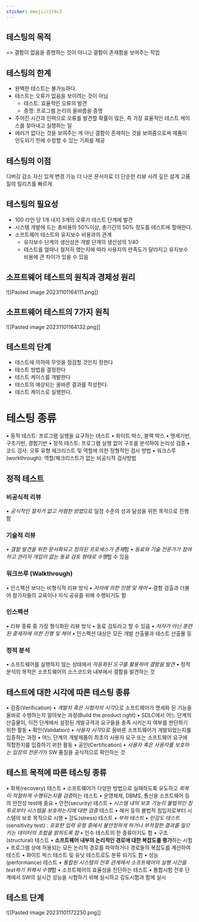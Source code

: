 ```yaml
---
sticker: emoji//1f4c3
---
```

## 테스팅의 목적
=> 결함이 없음을 증명하는 것이 아니고 결함이 존재함을 보여주는 작업

## 테스팅의 한계
- 완벽한 테스트는 불가능하다.
- 테스트는 오류가 없음을 보이려는 것이 아님 
	- 테스트: 효율적인 오류의 발견 
	- 증명: 프로그램 논리의 올바름을 증명
- 주어진 시간과 인력으로 오류를 발견할 확률이 많은, 즉 가장 효율적인 테스트 케이스를 찾아내고 실행하는 일 
- 에러가 없다는 것을 보여주는 게 아닌 결함이 존재하는 것을 보여줌으로써 제품이 인도되기 전에 수정할 수 있는 기회를 제공

## 테스팅의 이점
디버깅 감소
자신 있게 변경 가능
더 나은 문서자료
더 단순한 리뷰
사려 깊은 설계
고품질의 릴리즈를 빠르게
## 테스팅의 필요성
- 100 라인 당 1개 내지 3개의 오류가 테스트 단계에 발견 
- 시스템 개발에 드는 총비용의 50%이상, 총기간의 50% 정도를 테스트에 할애한다.
- 소프트웨어 테스트와 유지보수 비용과의 관계 
	- 유지보수 단계의 생산성은 개발 단계의 생산성의 1/40 
	- 테스트를 얼마나 철저히 했는지에 따라 사용자의 만족도가 달라지고 유지보수 비용에 큰 차이가 있을 수 있음

## 소프트웨어 테스트의 원칙과 경제성 원리
![[Pasted image 20231101164111.png]]
## 소프트웨어 테스트의 7가지 원칙
![[Pasted image 20231101164132.png]]
## 테스트의 단계
- 테스트에 의하여 무엇을 점검할 것인지 정한다
- 테스트 방법을 결정한다
- 테스트 케이스를 개발한다
- 테스트의 예상되는 올바른 결과를 작성한다.
- 테스트 케이스로 실행한다.
# 테스팅 종류
• 동적 테스트: 프로그램 실행을 요구하는 테스트 
	• 화이트 박스, 블랙 박스 
	• 명세기반, 구조기반, 경험기반 
• 정적 테스트: 프로그램 실행 없이 구조를 분석하여 논리성 검증 
	• 코드 검사: 오류 유형 체크리스트 및 역할에 의한 정형적인 검사 방법 
	• 워크스루(workthrough): 역할/체크리스트가 없는 비공식적 검사방법
## 정적 테스트
### 비공식적 리뷰 
• *공식적인 절차가 없고 저렴한 방법*으로 일정 수준의 성과 달성을 위한 목적으로 진행함 
### 기술적 리뷰 
• *결함 발견을 위한 문서화되고 정의된 프로세스가 존재*함 
• *동료와 기술 전문가가 참여하고 관리자 개입이 없는 동료 검토 형태로 수행*할 수 있음 
### 워크쓰루 (Walkthrough) 
• 인스펙션 보다는 비형식적 리뷰 방식 
• *저자에 의한 진행 및 제어* 
• 결함 검출과 더불어 참가자들의 교육이나 지식 공유를 위해 수행되기도 함
### 인스펙션
• 리뷰 종류 중 가장 형식화된 리뷰 방식 
• 동료 검토라고 할 수 있음 
• *저자가 아닌 훈련된 중재자에 의한 진행 및 제어*
• 인스펙션 대상은 모든 개발 산출물과 테스트 산출물 등
### 정적 분석
• 소프트웨어를 실행하지 않는 상태에서 *자동화된 도구를 활용하여 결함을 발견*
• 정적 분석의 목적은 소프트웨어의 소스코드와 내부에서 결함을 발견하는 것
## 테스트에 대한 시각에 따른 테스팅 종류
• 검증(Verification)
	• *개발자 혹은 시험자의 시각*으로 소프트웨어가 명세화 된 기능을 올바로 수행하는지 알아보는 과정(Build the product right) 
	• SDLC에서 어느 단계의 산출물이, 이전 단계에서 설정된 개발규격과 요구들을 충족 시키는지 여부를 판단하기 위한 활동 
• 확인(Validation) 
	• *사용자 시각*으로 올바른 소프트웨어가 개발되었는지를 입증하는 과정
	• 어느 단계의 개발제품이 최초의 사용자 요구 또는 소프트웨어 요구에 적합한지를 입증하기 위한 활동
• 공인(Certification) 
	• *사용자 혹은 사용자를 보호하는 입장의 전문가*가 SW 품질을 공식적으로 확인하는 것

## 테스트 목적에 따른 테스팅 종류
• 회복(recovery) 테스트 
	• 소프트웨어가 다양한 방법으로 실패하도록 유도하고 *회복이 적절하게 수행되는지를 검증*하는 테스트 
	• 운영체제, DBMS, 통신용 소프트웨어 등의 안전성 test에 중요 
• 안전(security) 테스트 
	• *시스템 내의 보호 기능이 불법적인 침투로부터 시스템을 보호하는지에 대한 검증* 테스트 
	• 해커 등의 불법적 침입자로부터 시스템의 보호 목적으로 시행 
• 강도(stress) 테스트 
	• *부하 테스트* 
	• *민감도 테스트*(sensitivity test) : *유효한 입력 유형 중에서 불안정하게 하거나 부적절한 결과를 일으키는 데이터의 조합을 밝히도록 함*
	• 인수 테스트의 한 종류이기도 함 
• 구조(structural) 테스트 
	• **소프트웨어 내부의 논리적인 경로에 대한 복잡도를 평가**하는 시험 
	• 프로그램 상에 허용되는 모든 논리적 경로를 파악하거나 경로들의 복잡도를 계산하여 테스트 
	• 화이트 박스 테스트 및 유닛 테스트로도 분류 되기도 함
• 성능(performance) 테스트 
	• *통합된 시스템의 전후 관계에서 소프트웨어의 실행 시간을 test하기 위해서 수행*함 
	• 소프트웨어의 효율성을 진단하는 테스트 
	• 통합시험 전후 단계에서 SW의 실시간 성능을 시험하기 위해 실시하고 강도시험과 함께 실시 
## 테스트 단계
![[Pasted image 20231101172250.png]]